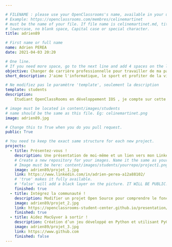 ```yaml
---

# FILENAME : please use your OpenClassrooms's name, available in your url.
# Example: https://openclassrooms.com/membres/celinemartinet
# must be the name of your file. If file name is celinemartinet.md, title is celinemartinet.
# lowercase, no blank space, Capital case or special character.
title: adrien89

# First name or full name
name: Adrien PEREA
date: 2021-04-03 20:20

# One line.
# If you need more space, go to the next line and add 4 spaces on the left, as in 'description'.
objective: Changer de carrière professionnelle pour travailler de ma passion.
short_description: J'aime l'informatique, le sport et profiter de la vie.

# Ne modifiez pas le paramètre 'template', seulement la description
template: students
description:
    Etudiant OpenClassRooms en développement IOS , je compte sur cette formation pour faire de ma passion mon métier.

# image must be located in content/images/students
# name should be the same as this file. Eg: celinemartinet.png
image: adrien89.jpg

# Change this to True when you do you pull request.
public: True

# You need to keep the exact same structure for each new project.
projects:
  - title: Présentez-vous !
    description: Une présentation de moi-même et un lien vers mon LinkedIn.
    # Create a new repository for your images. Name it the same as your nickname and profile picture.
    # Image must be here: content/images/students/yourrepo/project1.png
    image: adrien89/projet_1.jpg
    link: https://www.linkedin.com/in/adrien-perea-a12a88102/
    # 'true' makes it fully available.
    # 'false' will add a black layer on the picture. IT WILL BE PUBLIC!
    finished: true
  - title: Intégrez la communauté !
    description: Modifier un projet Open Source pour comprendre le fonctionnement de Git, de Github et des pull requests. 
    image: adrien89/projet_2.jpg
    link: https://openclassrooms-student-center.github.io/presentation/students/adrien89.html
    finished: true
  - title: Aidez MacGyver à sortir !
    description: Création d’un jeu développé en Python et utilisant PyGame.
    image: adrien89/projet_3.jpg
    link: https://www.github.com
    finished: false
---
```

